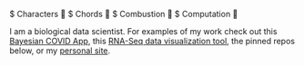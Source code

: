 $ Characters 🐉
$ Chords 🎸
$ Combustion 🚒 
$ Computation 🧬
 
I am a biological data scientist. For examples of my work check out this [Bayesian COVID App](https://covid.omics.kitchen/), this [RNA-Seq data visualization tool](https://github.com/omics-kitchen/ContrApption), the pinned repos below, or my [personal site](https://sweeney-th.github.io/).
